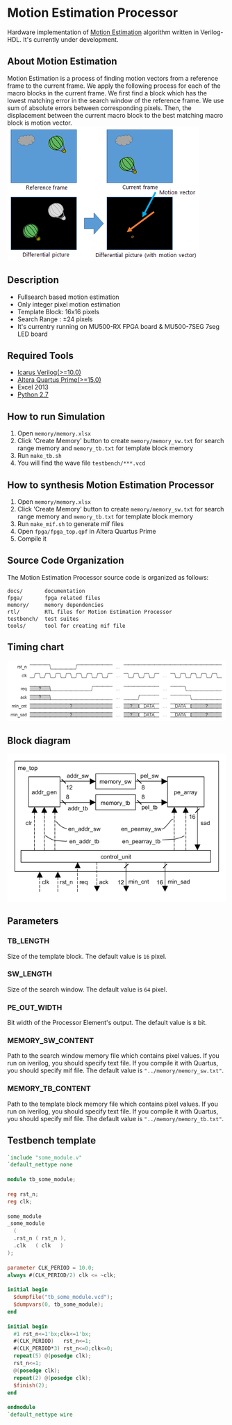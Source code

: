 # Motion Estimation Processor

Hardware implementation of [Motion Estimation](https://en.wikipedia.org/wiki/Motion_estimation) algorithm written in Verilog-HDL.
It's currently under development.

## About Motion Estimation

Motion Estimation is a process of finding motion vectors from a reference frame to the current frame.
We apply the following process for each of the macro blocks in the current frame.
We first find a block which has the lowest matching error in the search window of the reference frame.
We use sum of absolute errors between corresponding pixels.
Then, the displacement between the current macro block to the best matching macro block is motion vector.
![Figure of Motion Estimation](docs/motion_estimation.png)

## Description

- Fullsearch based motion estimation
- Only integer pixel motion estimation
- Template Block: 16x16 pixels
- Search Range  : ±24 pixels
- It's currentry running on MU500-RX FPGA board \& MU500-7SEG 7seg LED board

## Required Tools

- [Icarus Verilog(>=10.0)](http://iverilog.wikia.com/wiki/Installation_Guide)
- [Altera Quartus Prime(>=15.0)](https://www.altera.co.jp/downloads/download-center.html)
- Excel 2013
- [Python 2.7](https://www.python.org/downloads/)

## How to run Simulation

1. Open `memory/memory.xlsx`
1. Click 'Create Memory' button to create `memory/memory_sw.txt` for search range memory and `memory_tb.txt` for template block memory
1. Run `make_tb.sh`
1. You will find the wave file `testbench/***.vcd`

## How to synthesis Motion Estimation Processor

1. Open `memory/memory.xlsx`
1. Click 'Create Memory' button to create `memory/memory_sw.txt` for search range memory and `memory_tb.txt` for template block memory
1. Run `make_mif.sh` to generate mif files
1. Open `fpga/fpga_top.qpf` in Altera Quartus Prime
1. Compile it

## Source Code Organization

The Motion Estimation Processor source code is organized as follows:

```text
docs/       documentation
fpga/       fpga related files
memory/     memory dependencies
rtl/        RTL files for Motion Estimation Processor
testbench/  test suites
tools/      tool for creating mif file
```

## Timing chart

![](docs/timing-chart.png)

## Block diagram

![](docs/block_diagram.png)

## Parameters

### TB\_LENGTH

Size of the template block.
The default value is `16` pixel.

### SW\_LENGTH

Size of the search window.
The default value is `64` pixel.

### PE\_OUT\_WIDTH

Bit width of the Processor Element's output.
The default value is `8` bit.

### MEMORY_SW_CONTENT

Path to the search window memory file which contains pixel values.
If you run on iverilog, you should specify text file. If you compile it with Quartus, you should specify mif file.
The default value is `"../memory/memory_sw.txt"`.

### MEMORY_TB_CONTENT

Path to the template block memory file which contains pixel values.
If you run on iverilog, you should specify text file. If you compile it with Quartus, you should specify mif file.
The default value is `"../memory/memory_tb.txt"`.

## Testbench template

```verilog
`include "some_module.v"
`default_nettype none

module tb_some_module;

reg rst_n;
reg clk;

some_module
_some_module
  (
  .rst_n ( rst_n ),
  .clk   ( clk   )
);

parameter CLK_PERIOD = 10.0;
always #(CLK_PERIOD/2) clk <= ~clk;

initial begin
  $dumpfile("tb_some_module.vcd");
  $dumpvars(0, tb_some_module);
end

initial begin
  #1 rst_n<=1'bx;clk<=1'bx;
  #(CLK_PERIOD)   rst_n<=1;
  #(CLK_PERIOD*3) rst_n<=0;clk<=0;
  repeat(5) @(posedge clk);
  rst_n<=1;
  @(posedge clk);
  repeat(2) @(posedge clk);
  $finish(2);
end

endmodule
`default_nettype wire
```
